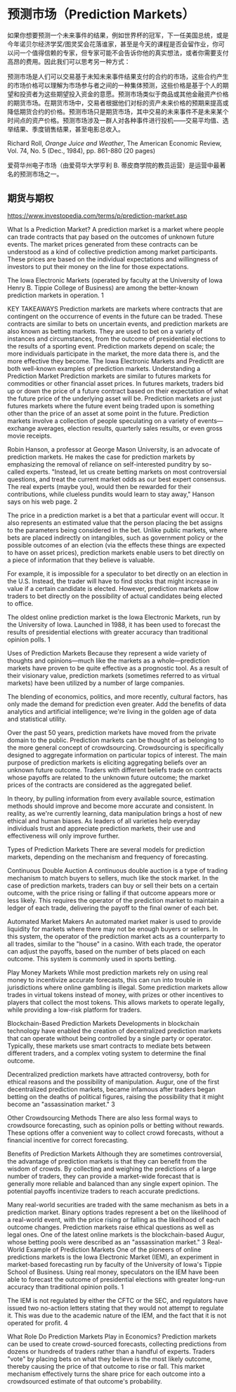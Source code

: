 # 预测市场（Prediction Markets）

如果你想要预测一个未来事件的结果，例如世界杯的冠军，下一任美国总统，或是今年诺贝尔经济学奖/图灵奖会花落谁家，甚至是今天的课程是否会留作业，你可以问一个值得信赖的专家，但专家可能不会告诉你他的真实想法，或者你需要支付高昂的费用。因此我们可以思考另一种方式：

预测市场是人们可以交易基于未知未来事件结果支付的合约的市场，这些合约产生的市场价格可以理解为市场参与者之间的一种集体预测，这些价格是基于个人的期望和投资者为这些期望投入资金的意愿。预测市场类似于商品或其他金融资产价格的期货市场。在期货市场中，交易者根据他们对标的资产未来价格的预期来提高或降低期货合约的价格。预测市场只是期货市场，其中交易的未来事件不是未来某个时间点的资产价格。预测市场涉及一群人对各种事件进行投机——交易平均值、选举结果、季度销售结果，甚至电影总收入。

Richard Roll, *Orange Juice and Weather*, The American Economic Review, Vol. 74, No. 5 (Dec., 1984), pp. 861-880 (20 pages)

爱荷华州电子市场（由爱荷华大学亨利 B. 蒂皮商学院的教员运营）是运营中最著名的预测市场之一。

## 期货与期权

https://www.investopedia.com/terms/p/prediction-market.asp

What Is a Prediction Market?
A prediction market is a market where people can trade contracts that pay based on the outcomes of unknown future events. The market prices generated from these contracts can be understood as a kind of collective prediction among market participants. These prices are based on the individual expectations and willingness of investors to put their money on the line for those expectations.

The Iowa Electronic Markets (operated by faculty at the University of Iowa Henry B. Tippie College of Business) are among the better-known prediction markets in operation.
1

KEY TAKEAWAYS
Prediction markets are markets where contracts that are contingent on the occurrence of events in the future can be traded.
These contracts are similar to bets on uncertain events, and prediction markets are also known as betting markets.
They are used to bet on a variety of instances and circumstances, from the outcome of presidential elections to the results of a sporting event.
Prediction markets depend on scale; the more individuals participate in the market, the more data there is, and the more effective they become.
The Iowa Electronic Markets and PredictIt are both well-known examples of prediction markets.
Understanding a Prediction Market
Prediction markets are similar to futures markets for commodities or other financial asset prices. In futures markets, traders bid up or down the price of a future contract based on their expectation of what the future price of the underlying asset will be. Prediction markets are just futures markets where the future event being traded upon is something other than the price of an asset at some point in the future. Prediction markets involve a collection of people speculating on a variety of events—exchange averages, election results, quarterly sales results, or even gross movie receipts.

Robin Hanson, a professor at George Mason University, is an advocate of prediction markets. He makes the case for prediction markets by emphasizing the removal of reliance on self-interested punditry by so-called experts. "Instead, let us create betting markets on most controversial questions, and treat the current market odds as our best expert consensus. The real experts (maybe you), would then be rewarded for their contributions, while clueless pundits would learn to stay away," Hanson says on his web page.
2

The price in a prediction market is a bet that a particular event will occur. It also represents an estimated value that the person placing the bet assigns to the parameters being considered in the bet. Unlike public markets, where bets are placed indirectly on intangibles, such as government policy or the possible outcomes of an election (via the effects these things are expected to have on asset prices), prediction markets enable users to bet directly on a piece of information that they believe is valuable.

For example, it is impossible for a speculator to bet directly on an election in the U.S. Instead, the trader will have to find stocks that might increase in value if a certain candidate is elected. However, prediction markets allow traders to bet directly on the possibility of actual candidates being elected to office.

The oldest online prediction market is the Iowa Electronic Markets, run by the University of Iowa. Launched in 1988, it has been used to forecast the results of presidential elections with greater accuracy than traditional opinion polls.
1

Uses of Prediction Markets
Because they represent a wide variety of thoughts and opinions—much like the markets as a whole—prediction markets have proven to be quite effective as a prognostic tool. As a result of their visionary value, prediction markets (sometimes referred to as virtual markets) have been utilized by a number of large companies.

The blending of economics, politics, and more recently, cultural factors, has only made the demand for prediction even greater. Add the benefits of data analytics and artificial intelligence; we're living in the golden age of data and statistical utility.

Over the past 50 years, prediction markets have moved from the private domain to the public. Prediction markets can be thought of as belonging to the more general concept of crowdsourcing. Crowdsourcing is specifically designed to aggregate information on particular topics of interest. The main purpose of prediction markets is eliciting aggregating beliefs over an unknown future outcome. Traders with different beliefs trade on contracts whose payoffs are related to the unknown future outcome; the market prices of the contracts are considered as the aggregated belief.

In theory, by pulling information from every available source, estimation methods should improve and become more accurate and consistent. In reality, as we're currently learning, data manipulation brings a host of new ethical and human biases. As leaders of all varieties help everyday individuals trust and appreciate prediction markets, their use and effectiveness will only improve further.

Types of Prediction Markets
There are several models for prediction markets, depending on the mechanism and frequency of forecasting.

Continuous Double Auction
A continuous double auction is a type of trading mechanism to match buyers to sellers, much like the stock market. In the case of prediction markets, traders can buy or sell their bets on a certain outcome, with the price rising or falling if that outcome appears more or less likely. This requires the operator of the prediction market to maintain a ledger of each trade, delivering the payoff to the final owner of each bet.

Automated Market Makers
An automated market maker is used to provide liquidity for markets where there may not be enough buyers or sellers. In this system, the operator of the prediction market acts as a counterparty to all trades, similar to the "house" in a casino. With each trade, the operator can adjust the payoffs, based on the number of bets placed on each outcome. This system is commonly used in sports betting.

Play Money Markets
While most prediction markets rely on using real money to incentivize accurate forecasts, this can run into trouble in jurisdictions where online gambling is illegal. Some prediction markets allow trades in virtual tokens instead of money, with prizes or other incentives to players that collect the most tokens. This allows markets to operate legally, while providing a low-risk platform for traders.

Blockchain-Based Prediction Markets
Developments in blockchain technology have enabled the creation of decentralized prediction markets that can operate without being controlled by a single party or operator. Typically, these markets use smart contracts to mediate bets between different traders, and a complex voting system to determine the final outcome.

Decentralized prediction markets have attracted controversy, both for ethical reasons and the possibility of manipulation. Augur, one of the first decentralized prediction markets, became infamous after traders began betting on the deaths of political figures, raising the possibility that it might become an "assassination market."
3

Other Crowdsourcing Methods
There are also less formal ways to crowdsource forecasting, such as opinion polls or betting without rewards. These options offer a convenient way to collect crowd forecasts, without a financial incentive for correct forecasting.

Benefits of Prediction Markets
Although they are sometimes controversial, the advantage of prediction markets is that they can benefit from the wisdom of crowds. By collecting and weighing the predictions of a large number of traders, they can provide a market-wide forecast that is generally more reliable and balanced than any single expert opinion. The potential payoffs incentivize traders to reach accurate predictions.

Many real-world securities are traded with the same mechanism as bets in a prediction market. Binary options trades represent a bet on the likelihood of a real-world event, with the price rising or falling as the likelihood of each outcome changes.
Prediction markets raise ethical questions as well as legal ones. One of the latest online markets is the blockchain-based Augur, whose betting pools were described as an "assassination market."
3
Real-World Example of Prediction Markets
One of the pioneers of online predictions markets is the Iowa Electronic Market (IEM), an experiment in market-based forecasting run by faculty of the University of Iowa's Tippie School of Business. Using real money, speculators on the IEM have been able to forecast the outcome of presidential elections with greater long-run accuracy than traditional opinion polls.
1

The IEM is not regulated by either the CFTC or the SEC, and regulators have issued two no-action letters stating that they would not attempt to regulate it. This was due to the academic nature of the IEM, and the fact that it is not operated for profit.
4

What Role Do Prediction Markets Play in Economics?
Prediction markets can be used to create crowd-sourced forecasts, collecting predictions from dozens or hundreds of traders rather than a handful of experts. Traders "vote" by placing bets on what they believe is the most likely outcome, thereby causing the price of that outcome to rise or fall. This market mechanism effectively turns the share price for each outcome into a crowdsourced estimate of that outcome's probability.
